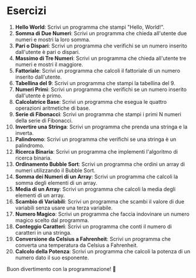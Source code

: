 # Esercizi 
1. **Hello World**: Scrivi un programma che stampi "Hello, World!".
2. **Somma di Due Numeri**: Scrivi un programma che chieda all'utente due numeri e mostri la loro somma.
3. **Pari o Dispari**: Scrivi un programma che verifichi se un numero inserito dall'utente è pari o dispari.
4. **Massimo di Tre Numeri**: Scrivi un programma che chieda all'utente tre numeri e mostri il maggiore.
5. **Fattoriale**: Scrivi un programma che calcoli il fattoriale di un numero inserito dall'utente.
6. **Tabellina del 9**: Scrivi un programma che stampi la tabellina del 9.
7. **Numeri Primi**: Scrivi un programma che verifichi se un numero inserito dall'utente è primo.
8. **Calcolatrice Base**: Scrivi un programma che esegua le quattro operazioni aritmetiche di base.
9. **Serie di Fibonacci**: Scrivi un programma che stampi i primi N numeri della serie di Fibonacci.
10. **Invertire una Stringa**: Scrivi un programma che prenda una stringa e la inverta.
11. **Palindromo**: Scrivi un programma che verifichi se una stringa è un palindromo.
12. **Ricerca Binaria**: Scrivi un programma che implementi l'algoritmo di ricerca binaria.
13. **Ordinamento Bubble Sort**: Scrivi un programma che ordini un array di numeri utilizzando il Bubble Sort.
14. **Somma dei Numeri di un Array**: Scrivi un programma che calcoli la somma degli elementi di un array.
15. **Media di un Array**: Scrivi un programma che calcoli la media degli elementi di un array.
16. **Scambio di Variabili**: Scrivi un programma che scambi il valore di due variabili senza usare una terza variabile.
17. **Numero Magico**: Scrivi un programma che faccia indovinare un numero magico scelto dal programma.
18. **Conteggio Caratteri**: Scrivi un programma che conti il numero di caratteri in una stringa.
19. **Conversione da Celsius a Fahrenheit**: Scrivi un programma che converta una temperatura da Celsius a Fahrenheit.
20. **Calcolo della Potenza**: Scrivi un programma che calcoli la potenza di un numero dato il suo esponente.

Buon divertimento con la programmazione!  🚀

